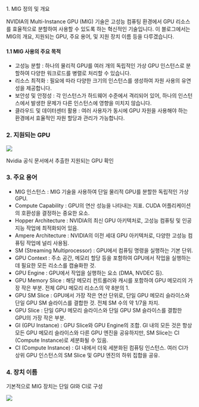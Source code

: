 1\. MIG 정의 및 개요

NVIDIA의 Multi-Instance GPU (MIG) 기술은 고성능 컴퓨팅 환경에서 GPU 리소스를 효율적으로 분할하여 사용할 수 있도록 하는 혁신적인 기술입니다. 이 블로그에서는 MIG의 개요, 지원되는 GPU, 주요 용어, 및 지원 장치 이름 등을 다루겠습니다.

#### 1.1 MIG 사용의 주요 목적

* 고성능 분할 : 하나의 물리적 GPU를 여러 개의 독립적인 가상 GPU 인스턴스로 분할하여 다양한 워크로드를 병렬로 처리할 수 있습니다.
* 리소스 최적화 : 필요에 따라 다양한 크기의 인스턴스를 생성하여 자원 사용의 유연성을 제공합니다.
* 보안성 및 안정성 : 각 인스턴스가 하드웨어 수준에서 격리되어 있어, 하나의 인스턴스에서 발생한 문제가 다른 인스턴스에 영향을 미치지 않습니다.
* 클라우드 및 데이터센터 활용 : 여러 사용자가 동시에 GPU 자원을 사용해야 하는 환경에서 효율적인 자원 할당과 관리가 가능합니다.

### 2\. 지원되는 GPU

![](https://blog.kakaocdn.net/dn/6gbh2/btsIRM4BiNO/imXLmYu6JocLwglCGgGqtk/img.png)

Nvidia 공식 문서에서 추출한 지원되는 GPU 확인

### 3\. 주요 용어

* MIG 인스턴스 : MIG 기술을 사용하여 단일 물리적 GPU를 분할한 독립적인 가상 GPU.
* Compute Capability : GPU의 연산 성능을 나타내는 지표. CUDA 어플리케이션의 호환성을 결정하는 중요한 요소.
* Hopper Architecture : NVIDIA의 최신 GPU 아키텍처로, 고성능 컴퓨팅 및 인공지능 작업에 최적화되어 있음.
* Ampere Architecture : NVIDIA의 이전 세대 GPU 아키텍처로, 다양한 고성능 컴퓨팅 작업에 널리 사용됨.
* SM (Streaming Multiprocessor) : GPU에서 컴퓨팅 명령을 실행하는 기본 단위.
* GPU Context : 주소 공간, 메모리 할당 등을 포함하여 GPU에서 작업을 실행하는 데 필요한 모든 리소스를 캡슐화한 것.
* GPU Engine : GPU에서 작업을 실행하는 요소 (DMA, NVDEC 등).
* GPU Memory Slice : 해당 메모리 컨트롤러와 캐시를 포함하여 GPU 메모리의 가장 작은 부분. 전체 GPU 메모리 리소스의 약 8분의 1.
* GPU SM Slice : GPU에서 가장 작은 연산 단위로, 단일 GPU 메모리 슬라이스와 단일 GPU SM 슬라이스를 결합한 것. 전체 SM 수의 약 1/7을 차지.
* GPU Slice : 단일 GPU 메모리 슬라이스와 단일 GPU SM 슬라이스를 결합한 GPU의 가장 작은 부분.
* GI (GPU Instance) : GPU Slice와 GPU Engine의 조합. GI 내의 모든 것은 항상 모든 GPU 메모리 슬라이스와 다른 GPU 엔진을 공유하지만, SM Slice는 CI (Compute Instance)로 세분화될 수 있음.
* CI (Compute Instance) : GI 내에서 더욱 세분화된 컴퓨팅 인스턴스. 여러 CI가 상위 GPU 인스턴스의 SM Slice 및 GPU 엔진의 하위 집합을 공유.

### 4\. 장치 이름

기본적으로 MIG 장치는 단일 GI와 CI로 구성

![](https://blog.kakaocdn.net/dn/J5yRP/btsIPy1rUYc/nKui4HJhebhWc9Suj6BEk0/img.png)